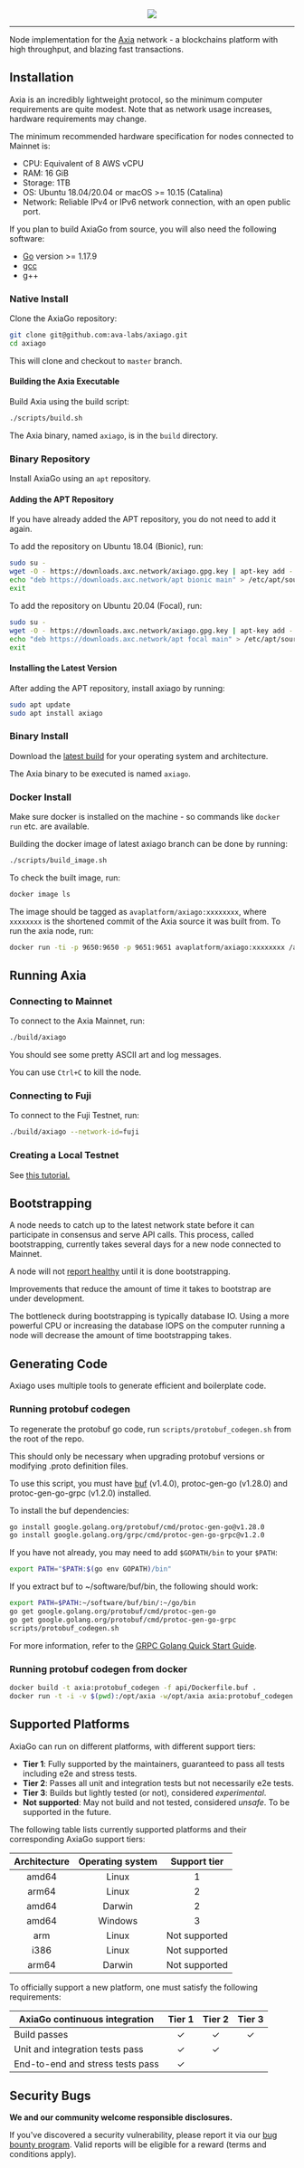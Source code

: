 <div align="center">
  <img src="resources/AxiaLogoRed.png?raw=true">
</div>

---

Node implementation for the [Axia](https://axc.network) network -
a blockchains platform with high throughput, and blazing fast transactions.

## Installation

Axia is an incredibly lightweight protocol, so the minimum computer requirements are quite modest.
Note that as network usage increases, hardware requirements may change.

The minimum recommended hardware specification for nodes connected to Mainnet is:

- CPU: Equivalent of 8 AWS vCPU
- RAM: 16 GiB
- Storage: 1TB 
- OS: Ubuntu 18.04/20.04 or macOS >= 10.15 (Catalina)
- Network: Reliable IPv4 or IPv6 network connection, with an open public port.

If you plan to build AxiaGo from source, you will also need the following software:

- [Go](https://golang.org/doc/install) version >= 1.17.9
- [gcc](https://gcc.gnu.org/)
- g++

### Native Install

Clone the AxiaGo repository:

```sh
git clone git@github.com:ava-labs/axiago.git
cd axiago
```

This will clone and checkout to `master` branch.

#### Building the Axia Executable

Build Axia using the build script:

```sh
./scripts/build.sh
```

The Axia binary, named `axiago`, is in the `build` directory.

### Binary Repository

Install AxiaGo using an `apt` repository.

#### Adding the APT Repository

If you have already added the APT repository, you do not need to add it again.

To add the repository on Ubuntu 18.04 (Bionic), run:

```sh
sudo su -
wget -O - https://downloads.axc.network/axiago.gpg.key | apt-key add -
echo "deb https://downloads.axc.network/apt bionic main" > /etc/apt/sources.list.d/axia.list
exit
```

To add the repository on Ubuntu 20.04 (Focal), run:

```sh
sudo su -
wget -O - https://downloads.axc.network/axiago.gpg.key | apt-key add -
echo "deb https://downloads.axc.network/apt focal main" > /etc/apt/sources.list.d/axia.list
exit
```

#### Installing the Latest Version

After adding the APT repository, install axiago by running:

```sh
sudo apt update
sudo apt install axiago
```

### Binary Install

Download the [latest build](https://github.com/Axia-Tech/axiav2/releases/latest) for your operating system and architecture.

The Axia binary to be executed is named `axiago`.

### Docker Install

Make sure docker is installed on the machine - so commands like `docker run` etc. are available.

Building the docker image of latest axiago branch can be done by running:

```sh
./scripts/build_image.sh
```

To check the built image, run:

```sh
docker image ls
```

The image should be tagged as `avaplatform/axiago:xxxxxxxx`, where `xxxxxxxx` is the shortened commit of the Axia source it was built from. To run the axia node, run:

```sh
docker run -ti -p 9650:9650 -p 9651:9651 avaplatform/axiago:xxxxxxxx /axiago/build/axiago
```

## Running Axia

### Connecting to Mainnet

To connect to the Axia Mainnet, run:

```sh
./build/axiago
```

You should see some pretty ASCII art and log messages.

You can use `Ctrl+C` to kill the node.

### Connecting to Fuji

To connect to the Fuji Testnet, run:

```sh
./build/axiago --network-id=fuji
```

### Creating a Local Testnet

See [this tutorial.](https://docs.axc.network/build/tutorials/platform/create-a-local-test-network/)

## Bootstrapping

A node needs to catch up to the latest network state before it can participate in consensus and serve API calls. This process, called bootstrapping, currently takes several days for a new node connected to Mainnet.

A node will not [report healthy](https://docs.axc.network/build/axiago-apis/health) until it is done bootstrapping.

Improvements that reduce the amount of time it takes to bootstrap are under development.

The bottleneck during bootstrapping is typically database IO. Using a more powerful CPU or increasing the database IOPS on the computer running a node will decrease the amount of time bootstrapping takes.

## Generating Code

Axiago uses multiple tools to generate efficient and boilerplate code.

### Running protobuf codegen

To regenerate the protobuf go code, run `scripts/protobuf_codegen.sh` from the root of the repo.

This should only be necessary when upgrading protobuf versions or modifying .proto definition files.

To use this script, you must have [buf](https://docs.buf.build/installation) (v1.4.0), protoc-gen-go (v1.28.0) and protoc-gen-go-grpc (v1.2.0) installed.

To install the buf dependencies:

```sh
go install google.golang.org/protobuf/cmd/protoc-gen-go@v1.28.0
go install google.golang.org/grpc/cmd/protoc-gen-go-grpc@v1.2.0
```

If you have not already, you may need to add `$GOPATH/bin` to your `$PATH`:

```sh
export PATH="$PATH:$(go env GOPATH)/bin"
```

If you extract buf to ~/software/buf/bin, the following should work:

```sh
export PATH=$PATH:~/software/buf/bin/:~/go/bin
go get google.golang.org/protobuf/cmd/protoc-gen-go
go get google.golang.org/protobuf/cmd/protoc-gen-go-grpc
scripts/protobuf_codegen.sh
```

For more information, refer to the [GRPC Golang Quick Start Guide](https://grpc.io/docs/languages/go/quickstart/).

### Running protobuf codegen from docker

```sh
docker build -t axia:protobuf_codegen -f api/Dockerfile.buf .
docker run -t -i -v $(pwd):/opt/axia -w/opt/axia axia:protobuf_codegen bash -c "scripts/protobuf_codegen.sh"
```

## Supported Platforms

AxiaGo can run on different platforms, with different support tiers:

- **Tier 1**: Fully supported by the maintainers, guaranteed to pass all tests including e2e and stress tests.
- **Tier 2**: Passes all unit and integration tests but not necessarily e2e tests.
- **Tier 3**: Builds but lightly tested (or not), considered _experimental_.
- **Not supported**: May not build and not tested, considered _unsafe_. To be supported in the future.

The following table lists currently supported platforms and their corresponding
AxiaGo support tiers:

| Architecture | Operating system | Support tier  |
| :----------: | :--------------: | :-----------: |
|    amd64     |      Linux       |       1       |
|    arm64     |      Linux       |       2       |
|    amd64     |      Darwin      |       2       |
|    amd64     |     Windows      |       3       |
|     arm      |      Linux       | Not supported |
|     i386     |      Linux       | Not supported |
|    arm64     |      Darwin      | Not supported |

To officially support a new platform, one must satisfy the following requirements:

| AxiaGo continuous integration | Tier 1  | Tier 2  | Tier 3  |
| ---------------------------------- | :-----: | :-----: | :-----: |
| Build passes                       | &check; | &check; | &check; |
| Unit and integration tests pass    | &check; | &check; |         |
| End-to-end and stress tests pass   | &check; |         |         |

## Security Bugs

**We and our community welcome responsible disclosures.**

If you've discovered a security vulnerability, please report it via our [bug bounty program](https://hackenproof.com/axia/). Valid reports will be eligible for a reward (terms and conditions apply).
